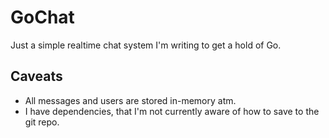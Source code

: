 # GoChat

Just a simple realtime chat system I'm writing to get a hold of Go.

## Caveats

- All messages and users are stored in-memory atm.
- I have dependencies, that I'm not currently aware of how to save to the git repo.